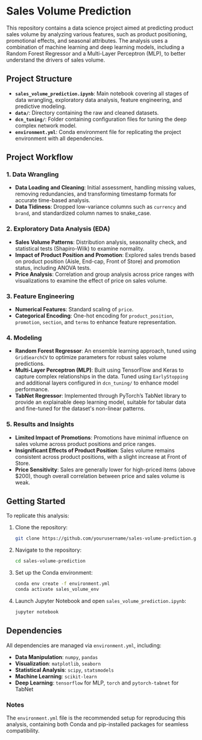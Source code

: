 # Sales Volume Prediction

This repository contains a data science project aimed at predicting product sales volume by analyzing various features, such as product positioning, promotional effects, and seasonal attributes. The analysis uses a combination of machine learning and deep learning models, including a Random Forest Regressor and a Multi-Layer Perceptron (MLP), to better understand the drivers of sales volume.

## Project Structure

- **`sales_volume_prediction.ipynb`**: Main notebook covering all stages of data wrangling, exploratory data analysis, feature engineering, and predictive modeling.
- **`data/`**: Directory containing the raw and cleaned datasets.
- **`dcn_tuning/`**: Folder containing configuration files for tuning the deep complex network model.
- **`environment.yml`**: Conda environment file for replicating the project environment with all dependencies.

## Project Workflow

### 1. Data Wrangling
   - **Data Loading and Cleaning**: Initial assessment, handling missing values, removing redundancies, and transforming timestamp formats for accurate time-based analysis.
   - **Data Tidiness**: Dropped low-variance columns such as `currency` and `brand`, and standardized column names to snake_case.

### 2. Exploratory Data Analysis (EDA)
   - **Sales Volume Patterns**: Distribution analysis, seasonality check, and statistical tests (Shapiro-Wilk) to examine normality.
   - **Impact of Product Position and Promotion**: Explored sales trends based on product position (Aisle, End-cap, Front of Store) and promotion status, including ANOVA tests.
   - **Price Analysis**: Correlation and group analysis across price ranges with visualizations to examine the effect of price on sales volume.

### 3. Feature Engineering
   - **Numerical Features**: Standard scaling of `price`.
   - **Categorical Encoding**: One-hot encoding for `product_position`, `promotion`, `section`, and `terms` to enhance feature representation.

### 4. Modeling
   - **Random Forest Regressor**: An ensemble learning approach, tuned using `GridSearchCV` to optimize parameters for robust sales volume predictions.
   - **Multi-Layer Perceptron (MLP)**: Built using TensorFlow and Keras to capture complex relationships in the data. Tuned using `EarlyStopping` and additional layers configured in `dcn_tuning/` to enhance model performance.
   - **TabNet Regressor**: Implemented through PyTorch’s TabNet library to provide an explainable deep learning model, suitable for tabular data and fine-tuned for the dataset's non-linear patterns.

### 5. Results and Insights
   - **Limited Impact of Promotions**: Promotions have minimal influence on sales volume across product positions and price ranges.
   - **Insignificant Effects of Product Position**: Sales volume remains consistent across product positions, with a slight increase at Front of Store.
   - **Price Sensitivity**: Sales are generally lower for high-priced items (above $200), though overall correlation between price and sales volume is weak.

## Getting Started

To replicate this analysis:

1. Clone the repository:
   ```bash
   git clone https://github.com/yourusername/sales-volume-prediction.git
   ```
2. Navigate to the repository:
   ```bash
   cd sales-volume-prediction
   ```
3. Set up the Conda environment:
   ```bash
   conda env create -f environment.yml
   conda activate sales_volume_env
   ```
4. Launch Jupyter Notebook and open `sales_volume_prediction.ipynb`:
   ```bash
   jupyter notebook
   ```

## Dependencies

All dependencies are managed via `environment.yml`, including:

- **Data Manipulation**: `numpy`, `pandas`
- **Visualization**: `matplotlib`, `seaborn`
- **Statistical Analysis**: `scipy`, `statsmodels`
- **Machine Learning**: `scikit-learn`
- **Deep Learning**: `tensorflow` for MLP, `torch` and `pytorch-tabnet` for TabNet

### Notes
The `environment.yml` file is the recommended setup for reproducing this analysis, containing both Conda and pip-installed packages for seamless compatibility.
